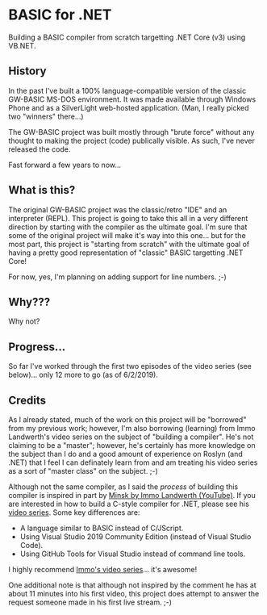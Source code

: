 # BASIC for .NET

Building a BASIC compiler from scratch targetting .NET Core (v3) using VB.NET.

## History

In the past I've built a 100% language-compatible version of the classic GW-BASIC MS-DOS environment.  It was made 
available through Windows Phone and as a SilverLight web-hosted application.  (Man, I really picked two "winners" there...)

The GW-BASIC project was built mostly through "brute force" without any thought to making the project (code) publically 
visible.  As such, I've never released the code.

Fast forward a few years to now...

## What is this?

The original GW-BASIC project was the classic/retro "IDE" and an interpreter (REPL).  This project is going to take this 
all in a very different direction by starting with the compiler as the ultimate goal.  I'm sure that some of the original 
project will make it's way into this one... but for the most part, this project is "starting from scratch" with the 
ultimate goal of having a pretty good representation of "classic" BASIC targetting .NET Core!

For now, yes, I'm planning on adding support for line numbers. ;-)

## Why???

Why not?

## Progress...

So far I've worked through the first two episodes of the video series (see below)... only 12 more to go (as of 6/2/2019).

## Credits

As I already stated, much of the work on this project will be "borrowed" from my previous work; however, I'm also borrowing
(learning) from Immo Landwerth's video series on the subject of "building a compiler".  He's not claiming to be a "master"; 
however, he's certainly has more knowledge on the subject than I do and a good amount of experience on Roslyn (and .NET) that
I feel I can definately learn from and am treating his video series as a sort of "master class" on the subject. ;-)

Although not the same compiler, as I said the *process* of building this compiler is inspired in part by [Minsk by Immo Landwerth (YouTube)](https://www.youtube.com/watch?v=wgHIkdUQbp0&list=PLRAdsfhKI4OWNOSfS7EUu5GRAVmze1t2y).  If you are interested in how to build a C-style compiler for .NET, please see his [video series](https://www.youtube.com/watch?v=wgHIkdUQbp0&list=PLRAdsfhKI4OWNOSfS7EUu5GRAVmze1t2y).  Some key differences are:

- A language similar to BASIC instead of C/JScript.
- Using Visual Studio 2019 Community Edition (instead of Visual Studio Code).
- Using GitHub Tools for Visual Studio instead of command line tools.

I highly recommend [Immo's video series](https://www.youtube.com/watch?v=wgHIkdUQbp0&list=PLRAdsfhKI4OWNOSfS7EUu5GRAVmze1t2y)... it's awesome!

One additional note is that although not inspired by the comment he has at about 11 minutes into his first video, this project does attempt to answer the request someone made in his first live stream. ;-)
